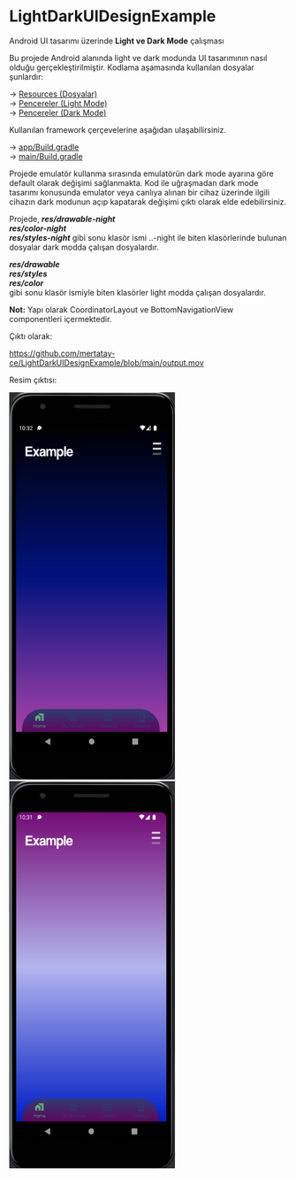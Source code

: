 # LightDarkUIDesignExample
Android UI tasarımı üzerinde **Light ve Dark Mode** çalışması

Bu projede Android alanında light ve dark modunda UI tasarımının nasıl olduğu gerçekleştirilmiştir. Kodlama aşamasında kullanılan dosyalar şunlardır:

-> <a href='https://github.com/mertatay-ce/LightDarkUIDesignExample/tree/main/app/src/main/res'>Resources (Dosyalar)</a> <br>
-> <a href='https://github.com/mertatay-ce/LightDarkUIDesignExample/tree/main/app/src/main/res/layout'>Pencereler (Light Mode)</a> <br>
-> <a href='https://github.com/mertatay-ce/LightDarkUIDesignExample/tree/main/app/src/main/res/layout-night'>Pencereler (Dark Mode)</a> <br>

Kullanılan framework çerçevelerine aşağıdan ulaşabilirsiniz. 

-> <a href='https://github.com/mertatay-ce/LightDarkUIDesignExample/blob/main/app/build.gradle'>app/Build.gradle</a> <br>
-> <a href='https://github.com/mertatay-ce/LightDarkUIDesignExample/blob/main/build.gradle'>main/Build.gradle</a>

Projede emulatör kullanma sırasında emulatörün dark mode ayarına göre default olarak değişimi sağlanmakta. Kod ile uğraşmadan dark mode tasarımı konusunda emulator veya canlıya alınan bir cihaz üzerinde ilgili cihazın dark modunun açıp kapatarak değişimi çıktı olarak elde edebilirsiniz.<br>

Projede, ***res/drawable-night*** <br> ***res/color-night*** <br> ***res/styles-night*** gibi sonu klasör ismi ..-night ile biten klasörlerinde bulunan dosyalar dark modda çalışan dosyalardır.

***res/drawable*** <br> ***res/styles*** <br> ***res/color*** <br> gibi sonu klasör ismiyle biten klasörler light modda çalışan dosyalardır.<br>

**Not:** Yapı olarak CoordinatorLayout ve BottomNavigationView componentleri içermektedir.<br>

Çıktı olarak:<br>

https://github.com/mertatay-ce/LightDarkUIDesignExample/blob/main/output.mov

Resim çıktısı:

<img src='https://github.com/mertatay-ce/LightDarkUIDesignExample/blob/main/darkmode_output.png' width='300' height='700' />
<img src='https://github.com/mertatay-ce/LightDarkUIDesignExample/blob/main/lightmode_output.png' width='300' height='700' />
